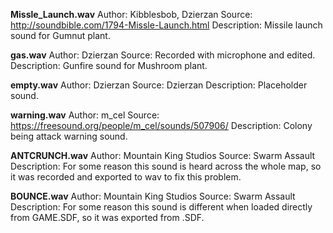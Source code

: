 **Missle_Launch.wav**
Author: Kibblesbob, Dzierzan
Source: http://soundbible.com/1794-Missle-Launch.html
Description: Missile launch sound for Gumnut plant.

**gas.wav**
Author: Dzierzan
Source: Recorded with microphone and edited.
Description: Gunfire sound for Mushroom plant.

**empty.wav**
Author: Dzierzan
Source: Dzierzan
Description: Placeholder sound.

**warning.wav**
Author: m_cel
Source: https://freesound.org/people/m_cel/sounds/507906/
Description: Colony being attack warning sound.

**ANTCRUNCH.wav**
Author: Mountain King Studios
Source: Swarm Assault
Description: For some reason this sound is heard across the whole map, so it was recorded and exported to wav to fix this problem.

**BOUNCE.wav**
Author: Mountain King Studios
Source: Swarm Assault
Description: For some reason this sound is different when loaded directly from GAME.SDF, so it was exported from .SDF.
